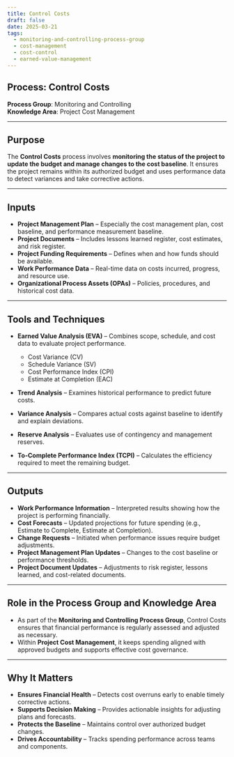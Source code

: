```yaml
---
title: Control Costs  
draft: false
date: 2025-03-21  
tags:  
  - monitoring-and-controlling-process-group  
  - cost-management  
  - cost-control  
  - earned-value-management  
---
```


## Process: Control Costs

**Process Group**: Monitoring and Controlling  
**Knowledge Area**: Project Cost Management  

---

## Purpose

The **Control Costs** process involves **monitoring the status of the project to update the budget and manage changes to the cost baseline**. It ensures the project remains within its authorized budget and uses performance data to detect variances and take corrective actions.

---

## Inputs

- **Project Management Plan** – Especially the cost management plan, cost baseline, and performance measurement baseline.
- **Project Documents** – Includes lessons learned register, cost estimates, and risk register.
- **Project Funding Requirements** – Defines when and how funds should be available.
- **Work Performance Data** – Real-time data on costs incurred, progress, and resource use.
- **Organizational Process Assets (OPAs)** – Policies, procedures, and historical cost data.

---

## Tools and Techniques

- **Earned Value Analysis (EVA)** – Combines scope, schedule, and cost data to evaluate project performance.
  - Cost Variance (CV)  
  - Schedule Variance (SV)  
  - Cost Performance Index (CPI)  
  - Estimate at Completion (EAC)  

- **Trend Analysis** – Examines historical performance to predict future costs.
- **Variance Analysis** – Compares actual costs against baseline to identify and explain deviations.
- **Reserve Analysis** – Evaluates use of contingency and management reserves.
- **To-Complete Performance Index (TCPI)** – Calculates the efficiency required to meet the remaining budget.

---

## Outputs

- **Work Performance Information** – Interpreted results showing how the project is performing financially.
- **Cost Forecasts** – Updated projections for future spending (e.g., Estimate to Complete, Estimate at Completion).
- **Change Requests** – Initiated when performance issues require budget adjustments.
- **Project Management Plan Updates** – Changes to the cost baseline or performance thresholds.
- **Project Document Updates** – Adjustments to risk register, lessons learned, and cost-related documents.

---

## Role in the Process Group and Knowledge Area

- As part of the **Monitoring and Controlling Process Group**, Control Costs ensures that financial performance is regularly assessed and adjusted as necessary.
- Within **Project Cost Management**, it keeps spending aligned with approved budgets and supports effective cost governance.

---

## Why It Matters

- **Ensures Financial Health** – Detects cost overruns early to enable timely corrective actions.
- **Supports Decision Making** – Provides actionable insights for adjusting plans and forecasts.
- **Protects the Baseline** – Maintains control over authorized budget changes.
- **Drives Accountability** – Tracks spending performance across teams and components.
